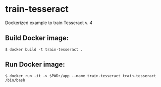 # train-tesseract
Dockerized example to train Tesseract v. 4

## Build Docker image:
```
$ docker build -t train-tesseract .
```
## Run Docker image:
```
$ docker run -it -v $PWD:/app --name train-tesseract train-tesseract /bin/bash
```
